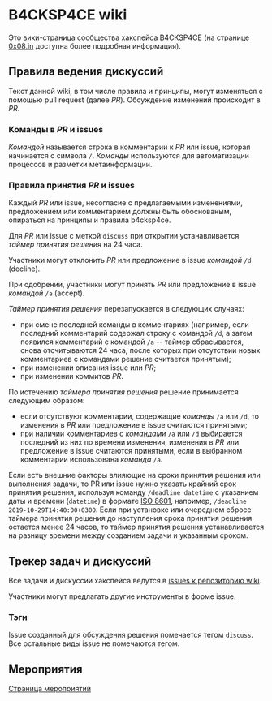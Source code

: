# B4CKSP4CE wiki

Это вики-страница сообщества хакспейса B4CKSP4CE (на странице [0x08.in](https://0x08.in) доступна более подробная информация).

## Правила ведения дискуссий

Текст данной wiki, в том числе правила и принципы, могут изменяться с помощью pull request (далее *PR*). Обсуждение изменений происходит в *PR*.

### Команды в *PR* и issues

*Командой* называется строка в комментарии к *PR* или issue, которая начинается с символа `/`. *Команды* используются для автоматизации процессов и разметки метаинформации.

### Правила принятия *PR* и issues

Каждый *PR* или issue, несогласие с предлагаемыми изменениями, предложением или комментарием должны быть обоснованым, опираться на принципы и правила b4cksp4ce.

Для *PR* или issue с меткой `discuss` при открытии устанавливается *таймер принятия решения* на 24 часа.

Участники могут отклонить *PR* или предложение в issue *командой* `/d` (decline). 

При одобрении, участники могут принять *PR* или предложение в issue *командой* `/a` (accept).

*Таймер принятия решения* перезапускается в следующих случаях:
- при смене последней команды в комментариях (например, если последний комментарий содержал строку с командой `/d`, а затем появился комментарий с командой `/a` -- таймер сбрасывается, снова отсчитываются 24 часа, после которых при отсутствии новых комментариев с командами решение считается принятым);
- при изменении описания issue или *PR*;
- при изменении коммитов *PR*.

По истечению *таймера принятия решения* решение принимается следующим образом:
- если отсутствуют комментарии, содержащие *команды* `/a` или `/d`, то изменения в *PR* или предложение в issue считаются принятыми;
- при наличии комментариев с *командами* `/a` или `/d` выбирается последний из них по времени изменения, изменения в *PR* или предложение в issue считаются принятыми, если в выбранном комментарии использована *команда* `/a`.

Если есть внешние факторы влияющие на сроки принятия решения или выполнения задачи, то PR или issue нужно указать крайний срок принятия решения, используя команду `/deadline datetime` с указанием даты и времени (`datetime`) в формате [ISO 8601](https://wikipedia.org/wiki/ISO_8601), например, `/deadline 2019-10-29T14:40:00+0300`. Если при установке или очередном сбросе таймера принятия решения до наступления срока принятия решения остается менее 24 часов, то таймер принятия решения устанавливается на разницу времени между созданием задачи и указанным сроком.

## Трекер задач и дискуссий

Все задачи и дискуссии хакспейса ведутся в [issues к репозиторию wiki](https://github.com/b4ck5p4c3/wiki/issues).

Участники могут предлагать другие инструменты в форме issue.

### Тэги

Issue созданный для обсуждения решения помечается тегом `discuss`. Все остальные виды issue не помечаются тегом.

## Мероприятия

[Страница мероприятий](/events)
